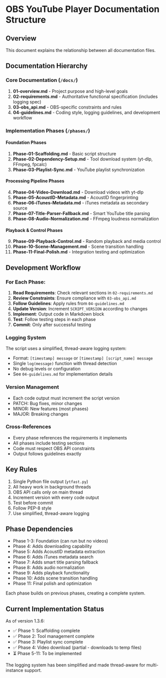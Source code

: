 # OBS YouTube Player Documentation Structure

## Overview
This document explains the relationship between all documentation files.

## Documentation Hierarchy

### Core Documentation (`/docs/`)
1. **01-overview.md** - Project purpose and high-level goals
2. **02-requirements.md** - Authoritative functional specification (includes logging spec)
3. **03-obs_api.md** - OBS-specific constraints and rules
4. **04-guidelines.md** - Coding style, logging guidelines, and development workflow

### Implementation Phases (`/phases/`)

#### Foundation Phases
1. **Phase-01-Scaffolding.md** - Basic script structure
2. **Phase-02-Dependency-Setup.md** - Tool download system (yt-dlp, FFmpeg, fpcalc)
3. **Phase-03-Playlist-Sync.md** - YouTube playlist synchronization

#### Processing Pipeline Phases
4. **Phase-04-Video-Download.md** - Download videos with yt-dlp
5. **Phase-05-AcoustID-Metadata.md** - AcoustID fingerprinting
6. **Phase-06-iTunes-Metadata.md** - iTunes metadata as secondary source
7. **Phase-07-Title-Parser-Fallback.md** - Smart YouTube title parsing
8. **Phase-08-Audio-Normalization.md** - FFmpeg loudness normalization

#### Playback & Control Phases
9. **Phase-09-Playback-Control.md** - Random playback and media control
10. **Phase-10-Scene-Management.md** - Scene transition handling
11. **Phase-11-Final-Polish.md** - Integration testing and optimization

## Development Workflow

### For Each Phase:
1. **Read Requirements**: Check relevant sections in `02-requirements.md`
2. **Review Constraints**: Ensure compliance with `03-obs_api.md`
3. **Follow Guidelines**: Apply rules from `04-guidelines.md`
4. **Update Version**: Increment `SCRIPT_VERSION` according to changes
5. **Implement**: Output code in Markdown block
6. **Test**: Follow testing steps in each phase
7. **Commit**: Only after successful testing

### Logging System
The script uses a simplified, thread-aware logging system:
- Format: `[timestamp] message` or `[timestamp] [script_name] message`
- Single `log(message)` function with thread detection
- No debug levels or configuration
- See `04-guidelines.md` for implementation details

### Version Management
- Each code output must increment the script version
- PATCH: Bug fixes, minor changes
- MINOR: New features (most phases)
- MAJOR: Breaking changes

### Cross-References
- Every phase references the requirements it implements
- All phases include testing sections
- Code must respect OBS API constraints
- Output follows guidelines exactly

## Key Rules
1. Single Python file output (`ytfast.py`)
2. All heavy work in background threads
3. OBS API calls only on main thread
4. Increment version with every code output
5. Test before commit
6. Follow PEP-8 style
7. Use simplified, thread-aware logging

## Phase Dependencies
- Phase 1-3: Foundation (can run but no videos)
- Phase 4: Adds downloading capability
- Phase 5: Adds AcoustID metadata extraction
- Phase 6: Adds iTunes metadata search
- Phase 7: Adds smart title parsing fallback
- Phase 8: Adds audio normalization
- Phase 9: Adds playback functionality
- Phase 10: Adds scene transition handling
- Phase 11: Final polish and optimization

Each phase builds on previous phases, creating a complete system.

## Current Implementation Status
As of version 1.3.6:
- ✅ Phase 1: Scaffolding complete
- ✅ Phase 2: Tool management complete
- ✅ Phase 3: Playlist sync complete
- ✅ Phase 4: Video download (partial - downloads to temp files)
- ⏳ Phase 5-11: To be implemented

The logging system has been simplified and made thread-aware for multi-instance support.
